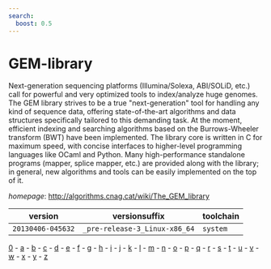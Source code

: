 ```yaml
---
search:
  boost: 0.5
---
```

# GEM-library

Next-generation sequencing platforms (Illumina/Solexa, ABI/SOLiD, etc.)   call for powerful and very optimized tools to index/analyze huge genomes. The GEM library   strives to be a true "next-generation" tool for handling any kind of sequence data, offering   state-of-the-art algorithms and data structures specifically tailored to this demanding task.   At the moment, efficient indexing and searching algorithms based on the Burrows-Wheeler   transform (BWT) have been implemented. The library core is written in C for maximum speed,   with concise interfaces to higher-level programming languages like OCaml and Python.   Many high-performance standalone programs (mapper, splice mapper, etc.) are provided along   with the library; in general, new algorithms and tools can be easily implemented on the top of it.

*homepage*: <http://algorithms.cnag.cat/wiki/The_GEM_library>

version | versionsuffix | toolchain
--------|---------------|----------
``20130406-045632`` | ``_pre-release-3_Linux-x86_64`` | ``system``

[0](../0/index.md) - [a](../a/index.md) - [b](../b/index.md) - [c](../c/index.md) - [d](../d/index.md) - [e](../e/index.md) - [f](../f/index.md) - [g](../g/index.md) - [h](../h/index.md) - [i](../i/index.md) - [j](../j/index.md) - [k](../k/index.md) - [l](../l/index.md) - [m](../m/index.md) - [n](../n/index.md) - [o](../o/index.md) - [p](../p/index.md) - [q](../q/index.md) - [r](../r/index.md) - [s](../s/index.md) - [t](../t/index.md) - [u](../u/index.md) - [v](../v/index.md) - [w](../w/index.md) - [x](../x/index.md) - [y](../y/index.md) - [z](../z/index.md)

